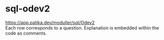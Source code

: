 # sql-odev2
https://app.patika.dev/moduller/sql/Odev2 <br>
Each row corresponds to a question. Explanation is embedded within the code as comments.
